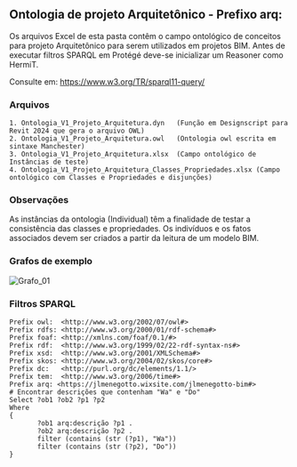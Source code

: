 ## Ontologia de projeto Arquitetônico - Prefixo arq:

Os arquivos Excel de esta pasta contêm o campo ontológico de conceitos para projeto Arquitetônico para serem utilizados em projetos BIM. 
Antes de executar filtros SPARQL em Protégé deve-se inicializar um Reasoner como HermiT.

Consulte em: https://www.w3.org/TR/sparql11-query/

### Arquivos
    1. Ontologia_V1_Projeto_Arquitetura.dyn   (Função em Designscript para Revit 2024 que gera o arquivo OWL)
    2. Ontologia_V1_Projeto_Arquitetura.owl   (Ontologia owl escrita em sintaxe Manchester)
    3. Ontologia_V1_Projeto_Arquitetura.xlsx  (Campo ontológico de Instâncias de teste)
    4. Ontologia_V1_Projeto_Arquitetura_Classes_Propriedades.xlsx (Campo ontológico com Classes e Propriedades e disjunções) 

### Observações

As instâncias da ontologia (Individual) têm a finalidade de testar a consistência das classes e propriedades. 
Os indivíduos e os fatos associados devem ser criados a partir da leitura de um modelo BIM.

### Grafos de exemplo
![Grafo_01](https://github.com/JLMenegotto/OntologiaBIM/assets/9437020/595c3427-4820-4f10-b329-6dc09a8cf39b)


### Filtros SPARQL

    Prefix owl:  <http://www.w3.org/2002/07/owl#>
    Prefix rdfs: <http://www.w3.org/2000/01/rdf-schema#>
    Prefix foaf: <http://xmlns.com/foaf/0.1/#>
    Prefix rdf:  <http://www.w3.org/1999/02/22-rdf-syntax-ns#>
    Prefix xsd:  <http://www.w3.org/2001/XMLSchema#>
    Prefix skos: <http://www.w3.org/2004/02/skos/core#>
    Prefix dc:   <http://purl.org/dc/elements/1.1/>
    Prefix tem:  <http://www.w3.org/2006/time#>
    Prefix arq: <https://jlmenegotto.wixsite.com/jlmenegotto-bim#>
    # Encontrar descrições que contenham "Wa" e "Do"
    Select ?ob1 ?ob2 ?p1 ?p2 
    Where
    {
           ?ob1 arq:descrição ?p1 .
           ?ob2 arq:descrição ?p2 .
           filter (contains (str (?p1), "Wa")) 
           filter (contains (str (?p2), "Do")) 
    }

